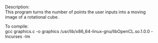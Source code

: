 Description:  
This program turns the number of points the user inputs into a moving image of a rotational cube.  
  
To compile:  
gcc graphics.c -o graphics /usr/lib/x86_64-linux-gnu/libOpenCL.so.1.0.0 -lncurses -lm
